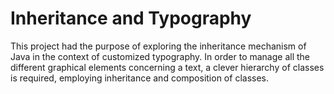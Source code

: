 # Inheritance and Typography

This project had the purpose of exploring the inheritance mechanism of Java in the context of customized typography. In order to manage all the different graphical elements concerning a text, a clever hierarchy of classes is required, employing inheritance and composition of classes. 